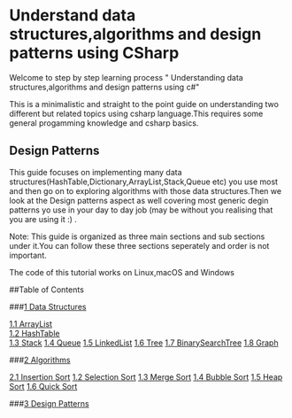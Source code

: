 # Understand data structures,algorithms and design patterns using CSharp


Welcome to  step by step learning process " Understanding data structures,algorithms and design patterns using c#"

This is a minimalistic and straight to the point guide on understanding two different but related topics using csharp language.This requires some general progamming knowledge and csharp basics.


## Design Patterns

This guide focuses on implementing many data structures(HashTable,Dictionary,ArrayList,Stack,Queue etc)  you use most and then go on to exploring algorithms with those data structures.Then we look at the Design patterns aspect as well covering most generic degin patterns yo use in your day to day job (may be without you realising that you are using it :) .

Note: This guide is organized as three main sections and sub sections under it.You can follow these three sections seperately and order is not important.

The code of this tutorial works on Linux,macOS and Windows

##Table of Contents

 
###[1 Data Structures](/datastructures/introduction)

  [1.1 ArrayList](/datastructures/arraylist)  
  [1.2 HashTable](/datastructures/hashtable)  
  [1.3 Stack](/datastructures/stack)
  [1.4 Queue](/datastructures/queue)
  [1.5 LinkedList](/datastructures/linkedlist)
  [1.6 Tree](/datastructures/tree)
  [1.7 BinarySearchTree](/datastructures/binarysearchtree)
  [1.8 Graph](/datastructures/graph)
  
###[2 Algorithms](/algorithms/introduction)
  
   [2.1 Insertion Sort](/datastructures/insertionsort)
   [1.2 Selection Sort](/datastructures/selectionsort)
   [1.3 Merge Sort](/datastructures/mergesort)
   [1.4 Bubble Sort](/datastructures/bubblesort)
   [1.5 Heap Sort](/datastructures/heapsort)
   [1.6 Quick Sort](/datastructures/quicksort)
   
###[3 Design Patterns](/designpatterns/introduction)








